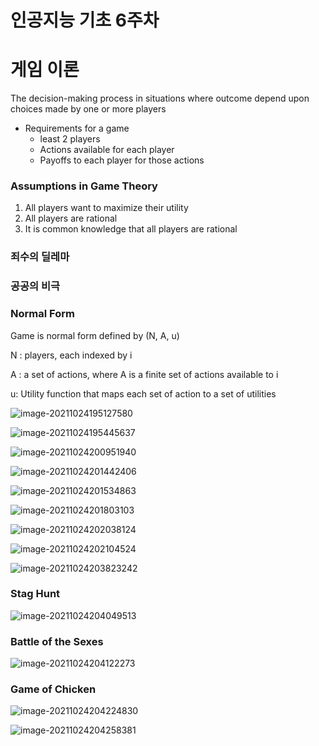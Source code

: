 # 인공지능 기초 6주차

# 게임 이론

The decision-making process in situations where outcome depend upon choices made by one or more players

- Requirements for a game
  - least 2 players
  - Actions available for each player
  - Payoffs to each player for those actions

### Assumptions in Game Theory

1. All players want to maximize their utility
2. All players are rational
3. It is common knowledge that all players are rational 

### 죄수의 딜레마

### 공공의 비극

### Normal Form

Game is normal form defined by (N, A, u)

N : players, each indexed by i

A  : a set of actions, where A is a finite set of actions available to i 

u: Utility function that maps each set of action to a set of utilities 

![image-20211024195127580](week6.assets/image-20211024195127580.png)

![image-20211024195445637](week6.assets/image-20211024195445637.png)

 ![image-20211024200951940](week6.assets/image-20211024200951940.png)

![image-20211024201442406](week6.assets/image-20211024201442406.png)

![image-20211024201534863](week6.assets/image-20211024201534863.png)

![image-20211024201803103](week6.assets/image-20211024201803103.png)

![image-20211024202038124](week6.assets/image-20211024202038124.png)

![image-20211024202104524](week6.assets/image-20211024202104524.png)

![image-20211024203823242](week6.assets/image-20211024203823242.png)

### Stag Hunt

![image-20211024204049513](week6.assets/image-20211024204049513.png)

### Battle of the Sexes

![image-20211024204122273](week6.assets/image-20211024204122273.png)

### Game of Chicken

![image-20211024204224830](week6.assets/image-20211024204224830.png)

![image-20211024204258381](week6.assets/image-20211024204258381.png)

